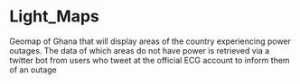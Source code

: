 # Light_Maps
Geomap of Ghana that will display areas of the country experiencing power outages.
The data of which areas do not have power is retrieved via a twitter bot from users who tweet at the official ECG account to inform them of an outage
